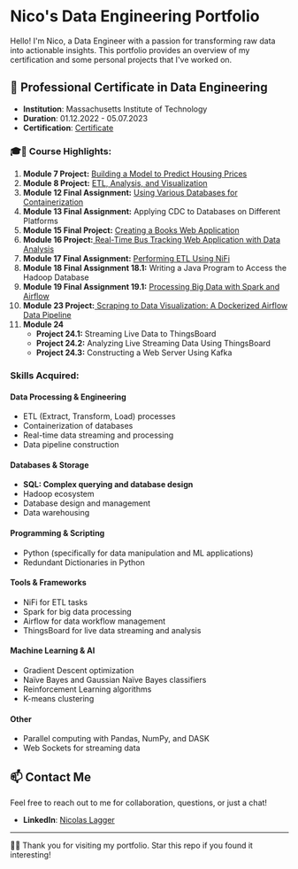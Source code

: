 # Nico's Data Engineering Portfolio

Hello! I'm Nico, a Data Engineer with a passion for transforming raw data into actionable insights. This portfolio provides an overview of my certification and some personal projects that I've worked on.

## 📜 Professional Certificate in Data Engineering

- **Institution**: Massachusetts Institute of Technology 
- **Duration**: 01.12.2022 - 05.07.2023
- **Certification**: [Certificate](https://certificates.emeritus.org/1e082e18-9679-4e2c-ad05-a131eb8cc56b)

### 🎓🌟 Course Highlights: 



<ol>
    <li><strong>Module 7 Project:</strong> <a href="https://nicolagg.github.io/Data_Engineering_Certificate/Project_7_Housing_Price_Prediction/">Building a Model to Predict Housing Prices</a></li>
    <li><strong>Module 8 Project:</strong>  <a href="https://nicolagg.github.io/Data_Engineering_Certificate/Project_8_ETL_on_Monthly_Retail_Trade_Survey_data/">ETL, Analysis, and Visualization</a></li>
    <li><strong>Module 12 Final Assignment:</strong> <a href="https://nicolagg.github.io/Data_Engineering_Certificate/Module_12_Databases_Containerization/"> Using Various Databases for Containerization</a></li>
    <li><strong>Module 13 Final Assignment:</strong> Applying CDC to Databases on Different Platforms</li>
    <li><strong>Module 15 Final Project:</strong> <a href="https://nicolagg.github.io/Data_Engineering_Certificate/Project_15 Creating a Books Web Application"> Creating a Books Web Application</a></li>
    <li><strong>Module 16 Project:</strong><a href="https://nicolagg.github.io/Data_Engineering_Certificate/Modul_16_Real-Time_Bus_Tracking_Web_Application"> Real-Time Bus Tracking Web Application with Data Analysis</a></li>
    <li><strong>Module 17 Final Assignment:</strong> <a href="https://nicolagg.github.io/Data_Engineering_Certificate/Module_17_Performing_ETL_Using_NiFi/"> Performing ETL Using NiFi</a></li>
    <li><strong>Module 18 Final Assignment 18.1:</strong> Writing a Java Program to Access the Hadoop Database</li>
    <li><strong>Module 19 Final Assignment 19.1:</strong> <a href="https://nicolagg.github.io/Data_Engineering_Certificate/Module_19_Processing_Big_Data/">Processing Big Data with Spark and Airflow
</a></li>
 <!---     <li>
      <strong>Module 20:</strong> Introduction to Machine Learning and Advanced Probability
        <ul style="margin-top:0; margin-bottom:0;">
            <li><strong>Activity 20.1:</strong> Optimizing Gradient Descent Using Learning Rates</li>
            <li><strong>Activity 20.2:</strong> Using Python for Spam Detection</li>
            <li><strong>Final Assignment 20.1:</strong> Implementing Naïve Bayes and Gaussian Naïve Bayes Classifiers</li>
        </ul>
    </li>
    <li><strong>Module 21 Final Assignment:</strong> Implementing the K-means Algorithm and Reinforcement Learning Algorithm (180:00)</li>
    <li>
        <strong>Module 22:</strong> Processing and Streaming Big Data
        <ul style="margin-top:0; margin-bottom:0;">
            <li><strong>Final Assignment 22.1:</strong> Part 1: Parallel Computing with Pandas, NumPy, and DASK</li>
            <li><strong>Final Assignment 22.2:</strong> Part 2: Streaming Data Using Web Sockets</li>
        </ul>
    </li> --->
    <li><strong>Module 23 Project:</strong><a href="https://nicolagg.github.io/Data_Engineering_Certificate/Projet23_Scraping_to_Data Visualization_A_Dockerized_Airflow_Data_Pipeline">  Scraping to Data Visualization: A Dockerized Airflow Data Pipeline</a></li>
    <li>
        <strong>Module 24</strong>
        <ul style="margin-top:0; margin-bottom:0;">
            <li><strong>Project 24.1:</strong> Streaming Live Data to ThingsBoard</li>
            <li><strong>Project 24.2:</strong> Analyzing Live Streaming Data Using ThingsBoard</li>
            <li><strong>Project 24.3:</strong> Constructing a Web Server Using Kafka</li>
        </ul>
    </li>
</ol>


### Skills Acquired:

#### Data Processing & Engineering
- ETL (Extract, Transform, Load) processes
- Containerization of databases
- Real-time data streaming and processing
- Data pipeline construction

#### Databases & Storage
- **SQL: Complex querying and database design**
- Hadoop ecosystem
- Database design and management
- Data warehousing

#### Programming & Scripting
- Python (specifically for data manipulation and ML applications)
- Redundant Dictionaries in Python

#### Tools & Frameworks
- NiFi for ETL tasks
- Spark for big data processing
- Airflow for data workflow management
- ThingsBoard for live data streaming and analysis

#### Machine Learning & AI
- Gradient Descent optimization
- Naïve Bayes and Gaussian Naïve Bayes classifiers
- Reinforcement Learning algorithms
- K-means clustering

#### Other
- Parallel computing with Pandas, NumPy, and DASK
- Web Sockets for streaming data

<!--- This is an HTML comment in Markdown
## 🛠 Personal Projects

### 1. [Project 1 Name]


### 2. [Project 2 Name]
--->

## 📫 Contact Me

Feel free to reach out to me for collaboration, questions, or just a chat!


- **LinkedIn**: [Nicolas Lagger](https://www.linkedin.com/in/nicolas-lagger-1b2a9526a/)


---

👨‍💻 Thank you for visiting my portfolio. Star this repo if you found it interesting!
